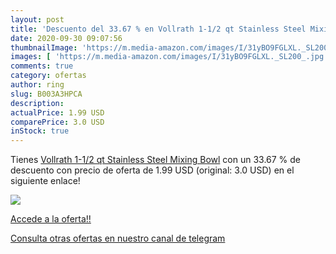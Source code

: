 ```yaml
---
layout: post
title: 'Descuento del 33.67 % en Vollrath 1-1/2 qt Stainless Steel Mixing'
date: 2020-09-30 09:07:56
thumbnailImage: 'https://m.media-amazon.com/images/I/31yBO9FGLXL._SL200_.jpg'
images: [ 'https://m.media-amazon.com/images/I/31yBO9FGLXL._SL200_.jpg' ]
comments: true
category: ofertas
author: ring
slug: B003A3HPCA
description:
actualPrice: 1.99 USD
comparePrice: 3.0 USD
inStock: true
---
```


Tienes [Vollrath 1-1/2 qt Stainless Steel Mixing Bowl](https://www.amazon.com/dp/B003A3HPCA/?tag=redken08-20) con un 33.67 % de descuento con precio de oferta de 1.99 USD (original: 3.0 USD) en el siguiente enlace!

[![](https://m.media-amazon.com/images/I/31yBO9FGLXL._SL200_.jpg)](https://www.amazon.com/dp/B003A3HPCA/?tag=redken08-20)

[Accede a la oferta!!](https://www.amazon.com/dp/B003A3HPCA/?tag=redken08-20)

[Consulta otras ofertas en nuestro canal de telegram](https://t.me/s/ofertas25)
